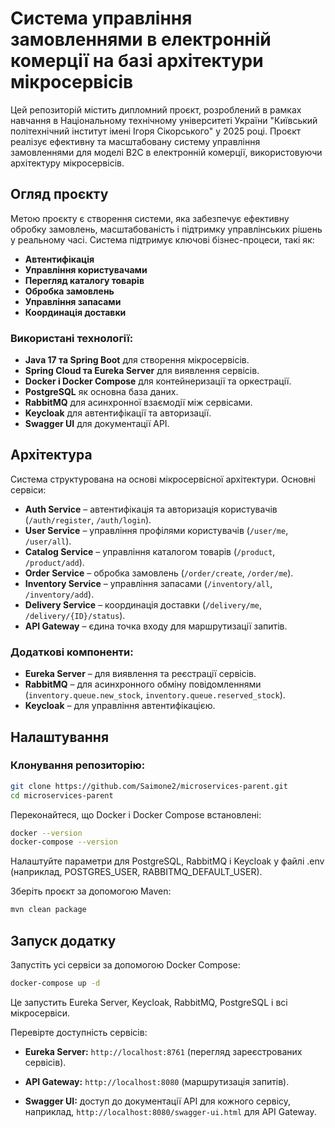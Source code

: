 # Система управління замовленнями в електронній комерції на базі архітектури мікросервісів

Цей репозиторій містить дипломний проєкт, розроблений в рамках навчання в Національному технічному університеті України "Київський політехнічний інститут імені Ігоря Сікорського" у 2025 році. Проєкт реалізує ефективну та масштабовану систему управління замовленнями для моделі B2C в електронній комерції, використовуючи архітектуру мікросервісів.

## Огляд проєкту
Метою проєкту є створення системи, яка забезпечує ефективну обробку замовлень, масштабованість і підтримку управлінських рішень у реальному часі. Система підтримує ключові бізнес-процеси, такі як:
- **Автентифікація**
- **Управління користувачами**
- **Перегляд каталогу товарів**
- **Обробка замовлень**
- **Управління запасами**
- **Координація доставки**

### Використані технології:
- **Java 17 та Spring Boot** для створення мікросервісів.
- **Spring Cloud та Eureka Server** для виявлення сервісів.
- **Docker і Docker Compose** для контейнеризації та оркестрації.
- **PostgreSQL** як основна база даних.
- **RabbitMQ** для асинхронної взаємодії між сервісами.
- **Keycloak** для автентифікації та авторизації.
- **Swagger UI** для документації API.

## Архітектура
Система структурована на основі мікросервісної архітектури. Основні сервіси:

- **Auth Service** – автентифікація та авторизація користувачів (`/auth/register`, `/auth/login`).
- **User Service** – управління профілями користувачів (`/user/me`, `/user/all`).
- **Catalog Service** – управління каталогом товарів (`/product`, `/product/add`).
- **Order Service** – обробка замовлень (`/order/create`, `/order/me`).
- **Inventory Service** – управління запасами (`/inventory/all`, `/inventory/add`).
- **Delivery Service** – координація доставки (`/delivery/me`, `/delivery/{ID}/status`).
- **API Gateway** – єдина точка входу для маршрутизації запитів.

### Додаткові компоненти:
- **Eureka Server** – для виявлення та реєстрації сервісів.
- **RabbitMQ** – для асинхронного обміну повідомленнями (`inventory.queue.new_stock`, `inventory.queue.reserved_stock`).
- **Keycloak** – для управління автентифікацією.

## Налаштування
### Клонування репозиторію:
```bash
git clone https://github.com/Saimone2/microservices-parent.git
cd microservices-parent
```

Переконайтеся, що Docker і Docker Compose встановлені:

```bash
docker --version
docker-compose --version
```

Налаштуйте параметри для PostgreSQL, RabbitMQ і Keycloak у файлі .env (наприклад, POSTGRES_USER, RABBITMQ_DEFAULT_USER).

Зберіть проєкт за допомогою Maven:

```bash
mvn clean package
```

## Запуск додатку
Запустіть усі сервіси за допомогою Docker Compose:
```bash
docker-compose up -d
```

Це запустить Eureka Server, Keycloak, RabbitMQ, PostgreSQL і всі мікросервіси.

Перевірте доступність сервісів:

- **Eureka Server:** `http://localhost:8761` (перегляд зареєстрованих сервісів).

- **API Gateway:** `http://localhost:8080` (маршрутизація запитів).

- **Swagger UI:** доступ до документації API для кожного сервісу, наприклад, `http://localhost:8080/swagger-ui.html` для API Gateway.
